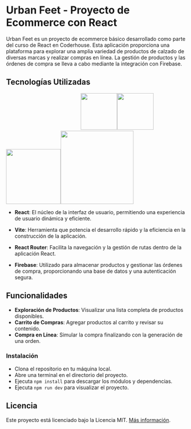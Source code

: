 # Urban Feet - Proyecto de Ecommerce con React

Urban Feet es un proyecto de ecommerce básico desarrollado como parte del curso de React en Coderhouse. Esta aplicación proporciona una plataforma para explorar una amplia variedad de productos de calzado de diversas marcas y realizar compras en línea. La gestión de productos y las órdenes de compra se lleva a cabo mediante la integración con Firebase.

## Tecnologías Utilizadas

‎ ‎ ‎ ‎ ‎ ‎ ‎ ‎ ‎ ‎ ‎ ‎ ‎ ‎ ‎ ‎ ‎ ‎ ‎ ‎ ‎ ‎ ‎‎ ‎ ‎ ‎ ‎ ‎ ‎ ‎ ‎ ‎ ‎ ‎ ‎ ‎ ‎ ‎ ‎ ‎ ‎ ‎  ‎ ‎ ‎ ‎ ‎ ‎ ‎ ‎ ‎ ‎ <img src="https://cdn.icon-icons.com/icons2/2415/PNG/512/react_original_wordmark_logo_icon_146375.png" width="100px"><img src="https://i0.wp.com/holamundo.io/wp-content/uploads/2023/01/vite.png?resize=640%2C640&ssl=1" width="100px" ><img src="https://sahilthakur7blog.files.wordpress.com/2018/08/1_tkvltenqtkp1s-evb5hrvg2x.png" width="150px"><img src="https://i.pinimg.com/originals/c7/c2/e3/c7c2e3514a4f34cc2bbad0f999e7b6a7.png" width="200px">


- **React**: El núcleo de la interfaz de usuario, permitiendo una experiencia de usuario dinámica y eficiente.


- **Vite**: Herramienta que potencia el desarrollo rápido y la eficiencia en la construcción de la aplicación.


- **React Router**: Facilita la navegación y la gestión de rutas dentro de la aplicación React.


- **Firebase**: Utilizado para almacenar productos y gestionar las órdenes de compra, proporcionando una base de datos y una autenticación segura.


## Funcionalidades

- **Exploración de Productos**: Visualizar una lista completa de productos disponibles.
- **Carrito de Compras**: Agregar productos al carrito y revisar su contenido.
- **Compra en Línea**: Simular la compra finalizando con la generación de una orden.

### Instalación

-  Clona el repositorio en tu máquina local.
-  Abre una terminal en el directorio del proyecto.
-  Ejecuta `npm install` para descargar los módulos y dependencias.
-  Ejecuta `npm run dev` para visualizar el proyecto.

## Licencia

Este proyecto está licenciado bajo la Licencia MIT. [Más información](url_licencia_MIT).
